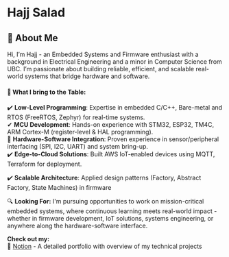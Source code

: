 # Hajj Salad

## 👋 About Me
Hi, I’m Hajj - an Embedded Systems and Firmware enthusiast with a background in Electrical Engineering and a minor in Computer Science from UBC. I’m passionate about building reliable, efficient, and scalable real-world systems that bridge hardware and software.

#### 🚀 What I bring to the Table:
✔️ **Low-Level Programming**: Expertise in embedded C/C++, Bare-metal and RTOS (FreeRTOS, Zephyr) for real-time systems.   
✔ **MCU Development**: Hands-on experience with STM32, ESP32, TM4C, ARM Cortex-M (register-level & HAL programming).     
🔹 **Hardware-Software Integration**: Proven experience in sensor/peripheral interfacing (SPI, I2C, UART) and system bring-up.   
✔️ **Edge-to-Cloud Solutions**: Built AWS IoT-enabled devices using MQTT, Terraform for deployment.  
  
✔️ **Scalable Architecture**: Applied design patterns (Factory, Abstract Factory, State Machines) in firmware  

🔍 **Looking For:**
I'm pursuing opportunities to work on mission-critical embedded systems, where continuous learning meets real-world impact - whether in firmware development, IoT solutions, systems engineering, or anywhere along the hardware-software interface.

**Check out my:**     
📂 [Notion](https://hajjsalad.notion.site/Hajj-Salad-15aa741b5aab80c68829ef9cf64f2b43) - A detailed portfolio with overview of my technical projects  
<!---
HajjSalad/HajjSalad is a ✨ special ✨ repository because its `README.md` (this file) appears on your GitHub profile.
You can click the Preview link to take a look at your changes.
--->
